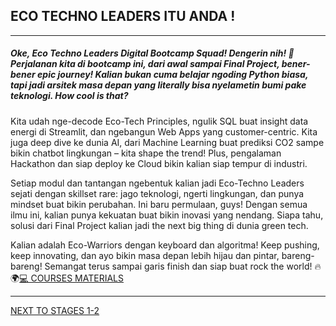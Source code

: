 ## ECO TECHNO LEADERS ITU ANDA !

---
##### Oke, Eco Techno Leaders Digital Bootcamp Squad! Dengerin nih! 🚀 Perjalanan kita di bootcamp ini, dari awal sampai Final Project, bener-bener epic journey! Kalian bukan cuma belajar ngoding Python biasa, tapi jadi arsitek masa depan yang literally bisa nyelametin bumi pake teknologi. How cool is that?

Kita udah nge-decode Eco-Tech Principles, ngulik SQL buat insight data energi di Streamlit, dan ngebangun Web Apps yang customer-centric. Kita juga deep dive ke dunia AI, dari Machine Learning buat prediksi CO2 sampe bikin chatbot lingkungan – kita shape the trend! Plus, pengalaman Hackathon dan siap deploy ke Cloud bikin kalian siap tempur di industri.

Setiap modul dan tantangan ngebentuk kalian jadi Eco-Techno Leaders sejati dengan skillset rare: jago teknologi, ngerti lingkungan, dan punya mindset buat bikin perubahan. Ini baru permulaan, guys! Dengan semua ilmu ini, kalian punya kekuatan buat bikin inovasi yang nendang. Siapa tahu, solusi dari Final Project kalian jadi the next big thing di dunia green tech.

Kalian adalah Eco-Warriors dengan keyboard dan algoritma! Keep pushing, keep innovating, dan ayo bikin masa depan lebih hijau dan pintar, bareng-bareng! Semangat terus sampai garis finish dan siap buat rock the world! 🔥🌍[💻 COURSES MATERIALS](https://arry-hutomo.github.io/ECOTECHNO_MATERIAL_COURSE/)

---
[NEXT TO STAGES 1-2](https://github.com/arry-hutomo/ECO-TECHNO-LEADERS--AI-CONCEPT/tree/main/STAGES%201-2)
